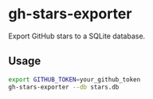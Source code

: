 # gh-stars-exporter

Export GitHub stars to a SQLite database.

## Usage

```bash
export GITHUB_TOKEN=your_github_token
gh-stars-exporter --db stars.db
```

